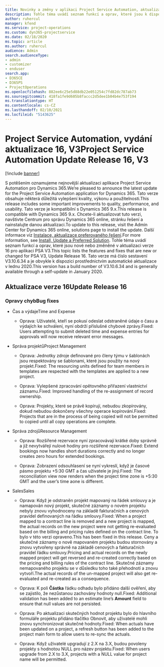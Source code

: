 ```yaml
---
title: Novinky a změny v aplikaci Project Service Automation, aktualizace verze 16, V3
description: Tohle téma uvádí seznam funkcí a oprav, které jsou k dispozici v Project Service Automation, aktualizace verze 16, V3.
author: ruhercul
manager: kfend
ms.service: project-operations
ms.custom: dyn365-projectservice
ms.date: 02/18/2020
ms.topic: article
ms.author: ruhercul
audience: Admin
search.audienceType:
- admin
- customizer
- enduser
search.app:
- D365CE
- D365PS
- ProjectOperations
ms.openlocfilehash: 882ee6c25e5d88db22e051254c7fd82dc787ab73
ms.sourcegitcommit: 418fa1fe9d605b8faccc2d5dee1b04b4e753f194
ms.translationtype: HT
ms.contentlocale: cs-CZ
ms.lasthandoff: 02/10/2021
ms.locfileid: "5143625"
---
```

# <a name="project-service-automation-update-release-16-v3"></a><span data-ttu-id="fb5e7-103">Project Service Automation, vydání aktualizace 16, V3</span><span class="sxs-lookup"><span data-stu-id="fb5e7-103">Project Service Automation Update Release 16, V3</span></span>

[!include [banner](../includes/psa-now-project-operations.md)]

<span data-ttu-id="fb5e7-104">S potěšením oznamujeme nejnovější aktualizaci aplikace Project Service Automation pro Dynamics 365.</span><span class="sxs-lookup"><span data-stu-id="fb5e7-104">We’re pleased to announce the latest update for the Project Service Automation application for Dynamics 365.</span></span> <span data-ttu-id="fb5e7-105">Tato verze obsahuje některá důležitá vylepšení kvality, výkonu a použitelnosti.</span><span class="sxs-lookup"><span data-stu-id="fb5e7-105">This release includes some important improvements to quality, performance, and usability.</span></span>  <span data-ttu-id="fb5e7-106">Tato verze je kompatibilní s Dynamics 365 9.x.</span><span class="sxs-lookup"><span data-stu-id="fb5e7-106">This release is compatible with Dynamics 365 9.x.</span></span> <span data-ttu-id="fb5e7-107">Chcete-li aktualizovat tuto verzi, navštivte Centrum pro správu Dynamics 365 online, stránku řešení a nainstalujte danou aktualizaci.</span><span class="sxs-lookup"><span data-stu-id="fb5e7-107">To update to this release, visit the Admin Center for Dynamics 365 online, solutions page to install the update.</span></span> <span data-ttu-id="fb5e7-108">Další informace viz [Instalace, aktualizace preferovaného řešení](https://docs.microsoft.com/dynamics365/project-service/upgrade-psa-home-page).</span><span class="sxs-lookup"><span data-stu-id="fb5e7-108">For more information, see [Install, Update a Preferred Solution](https://docs.microsoft.com/dynamics365/project-service/upgrade-psa-home-page).</span></span>
<span data-ttu-id="fb5e7-109">Tohle téma uvádí seznam funkcí a oprav, které jsou nové nebo změněné v aktualizaci verze 16 pro aplikaci PSA V3.</span><span class="sxs-lookup"><span data-stu-id="fb5e7-109">This topic lists the features and fixes that are new or changed for PSA V3, Update Release 16.</span></span> <span data-ttu-id="fb5e7-110">Tato verze má číslo sestavení V3.10.6.34 a je obvykle k dispozici prostřednictvím automatické aktualizace v lednu 2020.</span><span class="sxs-lookup"><span data-stu-id="fb5e7-110">This version has a build number of V3.10.6.34 and is generally available through a self-update in January 2020.</span></span>


## <a name="update-release-16"></a><span data-ttu-id="fb5e7-111">Aktualizace verze 16</span><span class="sxs-lookup"><span data-stu-id="fb5e7-111">Update Release 16</span></span>

### <a name="bug-fixes"></a><span data-ttu-id="fb5e7-112">Opravy chyb</span><span class="sxs-lookup"><span data-stu-id="fb5e7-112">Bug fixes</span></span>

-   <span data-ttu-id="fb5e7-113">Čas a výdaje</span><span class="sxs-lookup"><span data-stu-id="fb5e7-113">Time and Expense</span></span>

    -   <span data-ttu-id="fb5e7-114">Oprava: Uživatelé, kteří se pokusí odeslat odstraněné údaje o času a výdajích ke schválení, nyní obdrží příslušné chybové zprávy.</span><span class="sxs-lookup"><span data-stu-id="fb5e7-114">Fixed: Users attempting to submit deleted time and expense entries for approvals will now receive relevant error messages.</span></span>

-   <span data-ttu-id="fb5e7-115">Správa projektů</span><span class="sxs-lookup"><span data-stu-id="fb5e7-115">Project Management</span></span>

    -   <span data-ttu-id="fb5e7-116">Oprava: Jednotky zdroje definované pro členy týmu v šablonách jsou respektovány se šablonami, které jsou použity na nový projekt.</span><span class="sxs-lookup"><span data-stu-id="fb5e7-116">Fixed: The resourcing units defined for team members in templates are respected with the templates are applied to a new project.</span></span>

    -   <span data-ttu-id="fb5e7-117">Oprava: Vylepšené zpracování opětovného přiřazení vlastnictví záznamu.</span><span class="sxs-lookup"><span data-stu-id="fb5e7-117">Fixed: Improved handling of the re-assignment of record ownership.</span></span>

    -   <span data-ttu-id="fb5e7-118">Oprava: Projekty, které se právě kopírují, nebudou zkopírovány, dokud nebudou dokončeny všechny operace kopírování.</span><span class="sxs-lookup"><span data-stu-id="fb5e7-118">Fixed: Projects that are in the process of being copied will not be permitted to copied until all copy operations are complete.</span></span>

-   <span data-ttu-id="fb5e7-119">Správa zdrojů</span><span class="sxs-lookup"><span data-stu-id="fb5e7-119">Resource Management</span></span>

    -   <span data-ttu-id="fb5e7-120">Oprava: Rozšířené rezervace nyní zpracovávají krátké doby správně a již nevytvářejí nulové hodiny pro rozšířené rezervace.</span><span class="sxs-lookup"><span data-stu-id="fb5e7-120">Fixed: Extend bookings now handles short durations correctly and no longer creates zero hours for extended bookings.</span></span>

    -   <span data-ttu-id="fb5e7-121">Oprava: Zobrazení odsouhlasení se nyní vykreslí, když je časové pásmo projektu +5:30 GMT a čas uživatele je jiný.</span><span class="sxs-lookup"><span data-stu-id="fb5e7-121">Fixed: The reconciliation view now renders when the project time zone is +5:30 GMT and the user’s time aone is different.</span></span>

-   <span data-ttu-id="fb5e7-122">Sales</span><span class="sxs-lookup"><span data-stu-id="fb5e7-122">Sales</span></span>

    -   <span data-ttu-id="fb5e7-123">Oprava: Když je odstraněn projekt mapovaný na řádek smlouvy a je namapován nový projekt, skutečné záznamy o novém projektu nebyly znovu vyhodnoceny na základě fakturačních a cenových pravidel definovaných na řádku smlouvy.</span><span class="sxs-lookup"><span data-stu-id="fb5e7-123">Fixed: When a project mapped to a contract line is removed and a new project is mapped, the actual records on the new project were not getting re-evaluated based on the billing and pricing rules defined on the contract line.</span></span> <span data-ttu-id="fb5e7-124">To bylo v této verzi opraveno.</span><span class="sxs-lookup"><span data-stu-id="fb5e7-124">This has been fixed in this release.</span></span> <span data-ttu-id="fb5e7-125">Ceny a skutečné záznamy o nově mapovaném projektu budou stornovány a znovu vytvořeny správně na základě cenových a fakturačních pravidel řádku smlouvy.</span><span class="sxs-lookup"><span data-stu-id="fb5e7-125">Pricing and actual records on the newly mapped project will get reversed and re-created correctly based on the pricing and billing rules of the contract line.</span></span> <span data-ttu-id="fb5e7-126">Skutečné záznamy nemapovaného projektu se v důsledku toho také přehodnotí a znovu vytvoří.</span><span class="sxs-lookup"><span data-stu-id="fb5e7-126">The actual records of the un-mapped project will also get re-evaluated and re-created as a consequence.</span></span>

    -   <span data-ttu-id="fb5e7-127">Oprava: K poli **Částka** řádku odhadu bylo přidáno další ověření, aby se zajistilo, že nezůstanou zachovány hodnoty null.</span><span class="sxs-lookup"><span data-stu-id="fb5e7-127">Fixed: Additional validation has been added to an estimate line’s **Amount** field to ensure that null values are not persisted.</span></span>

    -   <span data-ttu-id="fb5e7-128">Oprava: Po aktualizaci skutečných hodnot projektu bylo do hlavního formuláře projektu přidáno tlačítko Obnovit, aby uživatelé mohli znovu synchronizovat skutečné hodnoty.</span><span class="sxs-lookup"><span data-stu-id="fb5e7-128">Fixed: When actuals have been updated on a project, a refresh button has been added to the project main form to allow users to re-sync the actuals.</span></span>

    -   <span data-ttu-id="fb5e7-129">Oprava: Když uživatelé upgradují z 2.X na 3.X, budou povoleny projekty s hodnotou NULL pro název projektu.</span><span class="sxs-lookup"><span data-stu-id="fb5e7-129">Fixed: When users upgrade from 2.X to 3.X, projects with a NULL value for project name will be permitted.</span></span>

